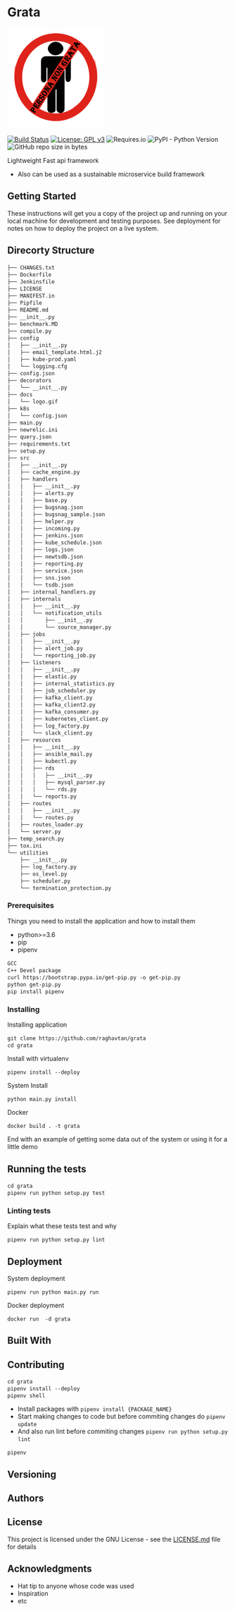 # Grata 

![Alt text](docs/logo.gif?raw=true "grata")

[![Build Status](https://travis-ci.com/raghavtan/grata.svg?branch=master)](https://travis-ci.com/raghavtan/grata)
[![License: GPL v3](https://img.shields.io/badge/License-GPLv3-blue.svg)](https://www.gnu.org/licenses/gpl-3.0)
![Requires.io](https://img.shields.io/requires/:service/:user/:repo.svg)
![PyPI - Python Version](https://img.shields.io/pypi/pyversions/Django.svg)
![GitHub repo size in bytes](https://img.shields.io/github/repo-size/badges/shields.svg)


Lightweight Fast api framework
- Also can be used as a sustainable microservice build framework

## Getting Started

These instructions will get you a copy of the project up and running on your local machine for development and testing purposes. See deployment for notes on how to deploy the project on a live system.

## Direcorty Structure
```
├── CHANGES.txt
├── Dockerfile
├── Jenkinsfile
├── LICENSE
├── MANIFEST.in
├── Pipfile
├── README.md
├── __init__.py
├── benchmark.MD
├── compile.py
├── config
│   ├── __init__.py
│   ├── email_template.html.j2
│   ├── kube-prod.yaml
│   └── logging.cfg
├── config.json
├── decorators
│   └── __init__.py
├── docs
│   └── logo.gif
├── k8s
│   └── config.json
├── main.py
├── newrelic.ini
├── query.json
├── requirements.txt
├── setup.py
├── src
│   ├── __init__.py
│   ├── cache_engine.py
│   ├── handlers
│   │   ├── __init__.py
│   │   ├── alerts.py
│   │   ├── base.py
│   │   ├── bugsnag.json
│   │   ├── bugsnag_sample.json
│   │   ├── helper.py
│   │   ├── incoming.py
│   │   ├── jenkins.json
│   │   ├── kube_schedule.json
│   │   ├── logs.json
│   │   ├── newtsdb.json
│   │   ├── reporting.py
│   │   ├── service.json
│   │   ├── sns.json
│   │   └── tsdb.json
│   ├── internal_handlers.py
│   ├── internals
│   │   ├── __init__.py
│   │   └── notification_utils
│   │       ├── __init__.py
│   │       └── source_manager.py
│   ├── jobs
│   │   ├── __init__.py
│   │   ├── alert_job.py
│   │   └── reporting_job.py
│   ├── listeners
│   │   ├── __init__.py
│   │   ├── elastic.py
│   │   ├── internal_statistics.py
│   │   ├── job_scheduler.py
│   │   ├── kafka_client.py
│   │   ├── kafka_client2.py
│   │   ├── kafka_consumer.py
│   │   ├── kubernetes_client.py
│   │   ├── log_factory.py
│   │   └── slack_client.py
│   ├── resources
│   │   ├── __init__.py
│   │   ├── ansible_mail.py
│   │   ├── kubectl.py
│   │   ├── rds
│   │   │   ├── __init__.py
│   │   │   ├── mysql_parser.py
│   │   │   └── rds.py
│   │   └── reports.py
│   ├── routes
│   │   ├── __init__.py
│   │   └── routes.py
│   ├── routes_loader.py
│   └── server.py
├── temp_search.py
├── tox.ini
└── utilities
    ├── __init__.py
    ├── log_factory.py
    ├── os_level.py
    ├── scheduler.py
    └── termination_protection.py
```

### Prerequisites

Things you need to install the application and how to install them
- python>=3.6
- pip
- pipenv

```
GCC
C++ Devel package
curl https://bootstrap.pypa.io/get-pip.py -o get-pip.py
python get-pip.py
pip install pipenv
```

### Installing

Installing application 

```
git clone https://github.com/raghavtan/grata
cd grata
```
Install with virtualenv
```
pipenv install --deploy
```
System Install
```
python main.py install
```
Docker 
```$xslt
docker build . -t grata
```

End with an example of getting some data out of the system or using it for a little demo

## Running the tests

```$xslt
cd grata
pipenv run python setup.py test
```

### Linting tests

Explain what these tests test and why

```
pipenv run python setup.py lint
```

## Deployment
System deployment 
```$xslt
pipenv run python main.py run
```
Docker deployment
```$xslt
docker run  -d grata
```
## Built With


## Contributing

```$xslt
cd grata
pipenv install --deploy
pipenv shell
```
- Install packages with ```pipenv install {PACKAGE_NAME}```
- Start making changes to code but before commiting changes do ```pipenv update```
- And also run lint before commiting changes ```pipenv run python setup.py lint```
```$xslt
pipenv 
```

## Versioning


## Authors


## License

This project is licensed under the GNU License - see the [LICENSE.md](LICENSE.md) file for details

## Acknowledgments

* Hat tip to anyone whose code was used
* Inspiration
* etc
